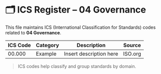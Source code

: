 # 🗂 ICS Register – 04 Governance

This file maintains ICS (International Classification for Standards) codes related to **04 Governance**.

| ICS Code | Category | Description | Source |
|----------|----------|-------------|--------|
| 00.000   | Example  | Insert description here | ISO.org |

> ICS codes help classify and group standards by domain.
